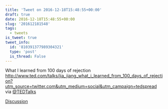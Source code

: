 ```yaml
---
title: 'Tweet on 2016-12-18T15:48:55+00:00'
draft: true
date: 2016-12-18T15:48:55+00:00
slug: '201612181548'
tags:
  - tweets
is_tweet: true
tweet_info:
  id: '810391377989304321'
  type: 'post'
  is_thread: False
---
```




What I learned from 100 days of rejection <http://www.ted.com/talks/jia_jiang_what_i_learned_from_100_days_of_rejection?utm_source=twitter.com&utm_medium=social&utm_campaign=tedspread> via [@TEDTalks](https://x.com/TEDTalks)

[Discussion](https://x.com/sytelus/status/810391377989304321)
